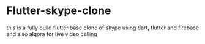 # Flutter-skype-clone

this is  a fully build flutter base clone of skype using dart, flutter and firebase and also algora for live video calling
